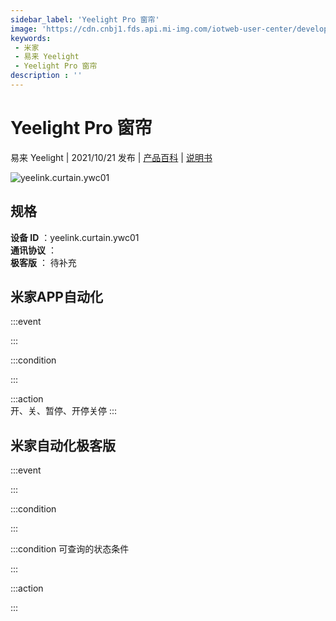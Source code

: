 ```yaml
---
sidebar_label: 'Yeelight Pro 窗帘'
image: 'https://cdn.cnbj1.fds.api.mi-img.com/iotweb-user-center/developer_1679047959236pT2YYNcR.png?GalaxyAccessKeyId=AKVGLQWBOVIRQ3XLEW&Expires=9223372036854775807&Signature=80ZiRR88sDlf0SrMGs7aDzAGhao='
keywords: 
 - 米家
 - 易来 Yeelight
 - Yeelight Pro 窗帘
description : ''
---
```

# Yeelight Pro 窗帘

易来 Yeelight | 2021/10/21 发布 | [产品百科](https://home.mi.com/webapp/content/baike/product/index.html?model=yeelink.curtain.ywc01/) | [说明书](https://home.mi.com/views/introduction.html?model=yeelink.curtain.ywc01&region=cn)

![yeelink.curtain.ywc01](https://cdn.cnbj1.fds.api.mi-img.com/iotweb-user-center/developer_1679047959236pT2YYNcR.png?GalaxyAccessKeyId=AKVGLQWBOVIRQ3XLEW&Expires=9223372036854775807&Signature=80ZiRR88sDlf0SrMGs7aDzAGhao=)

## 规格  
> 
**设备 ID** ：yeelink.curtain.ywc01  
**通讯协议** ：  
**极客版**  ： 待补充 


## 米家APP自动化  

:::event  

:::

:::condition  

:::

:::action   
开、关、暂停、开停关停
:::

## 米家自动化极客版  

:::event  

:::

:::condition  

:::

:::condition 可查询的状态条件  

:::

:::action  

:::

        
